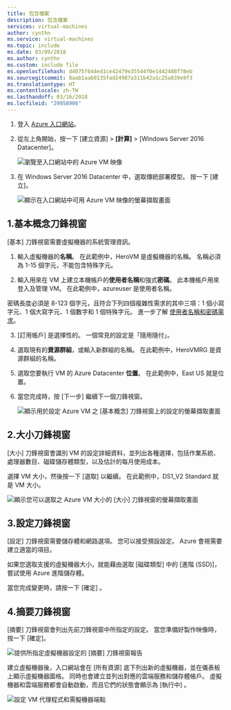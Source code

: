 ```yaml
---
title: 包含檔案
description: 包含檔案
services: virtual-machines
author: cynthn
ms.service: virtual-machines
ms.topic: include
ms.date: 03/09/2018
ms.author: cynthn
ms.custom: include file
ms.openlocfilehash: d4075f644ed1ce42479e35544f0e1442488f78eb
ms.sourcegitcommit: 8aab1aab0135fad24987a311b42a1c25a839e9f3
ms.translationtype: HT
ms.contentlocale: zh-TW
ms.lasthandoff: 03/16/2018
ms.locfileid: "29958906"
---
```

1. 登入 [Azure 入口網站](https://portal.azure.com)。

2. 從左上角開始，按一下 [建立資源] > **[計算]** > [Windows Server 2016 Datacenter]。

    ![瀏覽至入口網站中的 Azure VM 映像](./media/virtual-machines-common-portal-create-fqdn/marketplace-new.png)

3. 在 Windows Server 2016 Datacenter 中，選取傳統部署模型。 按一下 [建立]。

    ![顯示在入口網站中可用 Azure VM 映像的螢幕擷取畫面](./media/virtual-machines-common-portal-create-fqdn/deployment-classic-model.png)

## <a name="1-basics-blade"></a>1.基本概念刀鋒視窗

[基本] 刀鋒視窗需要虛擬機器的系統管理資訊。

1. 輸入虛擬機器的**名稱**。 在此範例中，HeroVM 是虛擬機器的名稱。 名稱必須為 1-15 個字元，不能包含特殊字元。

2. 輸入用來在 VM 上建立本機帳戶的**使用者名稱**和強式**密碼**。 此本機帳戶用來登入及管理 VM。 在此範例中，azureuser 是使用者名稱。

 密碼長度必須是 8-123 個字元，且符合下列四個複雜性需求的其中三項：1 個小寫字元、1 個大寫字元、1 個數字和 1 個特殊字元。 進一步了解 [使用者名稱和密碼需求](../articles/virtual-machines/windows/faq.md)。

3. [訂用帳戶] 是選擇性的。 一個常見的設定是「隨用隨付」。

4. 選取現有的**資源群組**，或輸入新群組的名稱。 在此範例中，HeroVMRG 是資源群組的名稱。

5. 選取您要執行 VM 的 Azure Datacenter **位置**。 在此範例中，East US 就是位置。

6. 當您完成時，按 [下一步] 繼續下一個刀鋒視窗。

    ![顯示用於設定 Azure VM 之 [基本概念] 刀鋒視窗上的設定的螢幕擷取畫面](./media/virtual-machines-common-portal-create-fqdn/basics-blade-classic.png)

## <a name="2-size-blade"></a>2.大小刀鋒視窗

[大小] 刀鋒視窗會識別 VM 的設定詳細資料，並列出各種選擇，包括作業系統、處理器數目、磁碟儲存體類型，以及估計的每月使用成本。  

選擇 VM 大小，然後按一下 [選取] 以繼續。 在此範例中，DS1\_V2 Standard 就是 VM 大小。

  ![顯示您可以選取之 Azure VM 大小的 [大小] 刀鋒視窗的螢幕擷取畫面](./media/virtual-machines-common-portal-create-fqdn/vm-size-classic.png)


## <a name="3-settings-blade"></a>3.設定刀鋒視窗

[設定] 刀鋒視窗需要儲存體和網路選項。 您可以接受預設設定。 Azure 會視需要建立適當的項目。

如果您選取支援的虛擬機器大小，就能藉由選取 [磁碟類型] 中的 [進階 (SSD)]，嘗試使用 Azure 進階儲存體。

當您完成變更時，請按一下 [確定] 。

## <a name="4-summary-blade"></a>4.摘要刀鋒視窗

[摘要] 刀鋒視窗會列出先前刀鋒視窗中所指定的設定。 當您準備好製作映像時，按一下 [確定]。

 ![提供所指定虛擬機器設定的 [摘要] 刀鋒視窗報告](./media/virtual-machines-common-portal-create-fqdn/summary-blade-classic.png)

建立虛擬機器後，入口網站會在 [所有資源] 底下列出新的虛擬機器，並在儀表板上顯示虛擬機器圖格。 同時也會建立並列出對應的雲端服務和儲存體帳戶。 虛擬機器和雲端服務都會自動啟動，而且它們的狀態會顯示為 [執行中] 。

 ![設定 VM 代理程式和需擬機器端點](./media/virtual-machines-common-portal-create-fqdn/portal-with-new-vm.png)
